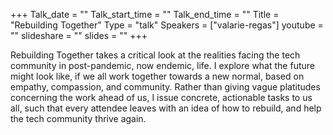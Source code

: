 +++
Talk_date = ""
Talk_start_time = ""
Talk_end_time = ""
Title = "Rebuilding Together"
Type = "talk"
Speakers = ["valarie-regas"]
youtube = ""
slideshare = ""
slides = ""
+++

Rebuilding Together takes a critical look at the realities facing the tech community in post-pandemic, now endemic, life. I explore what the future might look like, if we all work together towards a new normal, based on empathy, compassion, and community. Rather than giving vague platitudes concerning the work ahead of us, I issue concrete, actionable tasks to us all, such that every attendee leaves with an idea of how to rebuild, and help the tech community thrive again.